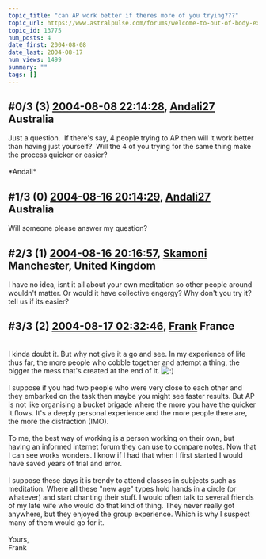 ```yaml
---
topic_title: "can AP work better if theres more of you trying???"
topic_url: https://www.astralpulse.com/forums/welcome-to-out-of-body-experiences!/can-ap-work-better-if-theres-more-of-you-trying
topic_id: 13775
num_posts: 4
date_first: 2004-08-08
date_last: 2004-08-17
num_views: 1499
summary: ""
tags: []
---
```


## \#0/3 (3) [2004-08-08 22:14:28](https://www.astralpulse.com/forums/index.php?msg=128665), [Andali27](https://www.astralpulse.com/forums/profile/?u=6413) Australia ##
<section>
Just a question.  If there's say, 4 people trying to AP then will it work better than having just yourself?  Will the 4 of you trying for the same thing make the process quicker or easier?
<br>
<br>
*Andali*
</section>

## \#1/3 (0) [2004-08-16 20:14:29](https://www.astralpulse.com/forums/index.php?msg=109875), [Andali27](https://www.astralpulse.com/forums/profile/?u=6413) Australia ##
<section>
Will someone please answer my question?
</section>

## \#2/3 (1) [2004-08-16 20:16:57](https://www.astralpulse.com/forums/index.php?msg=109876), [Skamoni](https://www.astralpulse.com/forums/profile/?u=6646) Manchester, United Kingdom ##
<section>
I have no idea, isnt it all about your own meditation so other people around wouldn't matter. Or would it have collective engergy? Why don't you try it? tell us if its easier?
</section>

## \#3/3 (2) [2004-08-17 02:32:46](https://www.astralpulse.com/forums/index.php?msg=109906), [Frank](https://www.astralpulse.com/forums/profile/?u=359) France ##
<section>
<br>
I kinda doubt it. But why not give it a go and see. In my experience of life thus far, the more people who cobble together and attempt a thing, the bigger the mess that's created at the end of it.
<img alt=":)" class="smiley" src="https://www.astralpulse.com/forums/Smileys/fugue/smiley.png" title="Smiley"/>
<br>
<br>
I suppose if you had two people who were very close to each other and they embarked on the task then maybe you might see faster results. But AP is not like organising a bucket brigade where the more you have the quicker it flows. It's a deeply personal experience and the more people there are, the more the distraction (IMO).
<br>
<br>
To me, the best way of working is a person working on their own, but having an informed internet forum they can use to compare notes. Now that I can see works wonders. I know if I had that when I first started I would have saved years of trial and error.
<br>
<br>
I suppose these days it is trendy to attend classes in subjects such as meditation. Where all these "new age" types hold hands in a circle (or whatever) and start chanting their stuff. I would often talk to several friends of my late wife who would do that kind of thing. They never really got anywhere, but they enjoyed the group experience. Which is why I suspect many of them would go for it.
<br>
<br>
Yours,
<br>
Frank
<br>
<br>
<br>
<br>
</section>